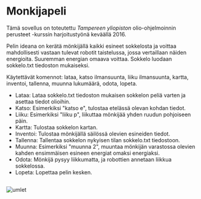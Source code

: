 # Monkijapeli

Tämä sovellus on toteutettu _Tampereen yliopiston_ olio-ohjelmoinnin perusteet -kurssin harjoitustyönä keväällä 2016. 

Pelin ideana on kerätä mönkijällä kaikki esineet sokkelosta ja voittaa mahdollisesti vastaan tulevat robotit taistelussa, jossa vertaillaan näiden energioita. Suuremman energian omaava voittaa. Sokkelo luodaan sokkelo.txt tiedoston mukaiseksi.  

Käytettävät komennot: lataa, katso ilmansuunta, liiku ilmansuunta, kartta, inventoi, tallenna, muunna lukumäärä, odota, lopeta.

* Lataa: Lataa sokkelo.txt tiedoston mukaisen sokkelon peliä varten ja asettaa tiedot olioihin.
* Katso: Esimerkiksi "katso e", tulostaa etelässä olevan kohdan tiedot.
* Liiku: Esimerkiksi "liiku p", liikuttaa mönkijää yhden ruudun pohjoiseen päin.
* Kartta: Tulostaa sokkelon kartan.
* Inventoi: Tulostaa mönkijällä säilössä olevien esineiden tiedot.
* Tallenna: Tallentaa sokkelon nykyisen tilan sokkelo.txt tiedostoon.
* Muunna: Esimerkiksi "muunna 2", muuntaa mönkijän varastossa olevien kahden ensimmäisen esineen energiat omaksi energiaksi.
* Odota: Mönkijä pysyy liikkumatta, ja robottien annetaan liikkua sokkelossa.
* Lopeta: Lopettaa pelin kesken.

## 

![umlet](https://user-images.githubusercontent.com/25391249/52175566-5841a280-27ae-11e9-8780-08d8b39cab35.jpg)

